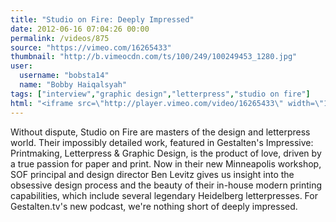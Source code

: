 ```yaml
---
title: "Studio on Fire: Deeply Impressed"
date: 2012-06-16 07:04:26 00:00
permalink: /videos/875
source: "https://vimeo.com/16265433"
thumbnail: "http://b.vimeocdn.com/ts/100/249/100249453_1280.jpg"
user:
  username: "bobsta14"
  name: "Bobby Haiqalsyah"
tags: ["interview","graphic design","letterpress","studio on fire"]
html: "<iframe src=\"http://player.vimeo.com/video/16265433\" width=\"1280\" height=\"720\" frameborder=\"0\" webkitAllowFullScreen mozallowfullscreen allowFullScreen></iframe>"
---
```


Without dispute, Studio on Fire are masters of the design and letterpress world. Their impossibly detailed work, featured in Gestalten's Impressive: Printmaking, Letterpress & Graphic Design, is the product of love, driven by a true passion for paper and print.
Now in their new Minneapolis workshop, SOF principal and design director Ben Levitz gives us insight into the obsessive design process and the beauty of their in-house modern printing capabilities, which include several legendary Heidelberg letterpresses. For Gestalten.tv's new podcast, we're nothing short of deeply impressed.